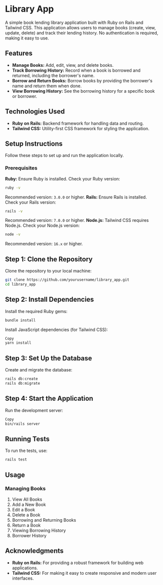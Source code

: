 # Library App
A simple book lending library application built with Ruby on Rails and Tailwind CSS. This application allows users to manage books (create, view, update, delete) and track their lending history. No authentication is required, making it easy to use.

## Features
- **Manage Books:** Add, edit, view, and delete books.
- **Track Borrowing History:** Record when a book is borrowed and returned, including the borrower's name.
- **Borrow and Return Books:** Borrow books by providing the borrower's name and return them when done.
- **View Borrowing History:** See the borrowing history for a specific book or borrower.

## Technologies Used
- **Ruby on Rails:** Backend framework for handling data and routing.
- **Tailwind CSS:** Utility-first CSS framework for styling the application.

## Setup Instructions
Follow these steps to set up and run the application locally.

### Prerequisites
**Ruby:** Ensure Ruby is installed. Check your Ruby version:
```sh
ruby -v
```
Recommended version: ```3.0.0``` or higher.
**Rails:** Ensure Rails is installed. Check your Rails version:

```sh
rails -v
```

Recommended version: ```7.0.0``` or higher.
**Node.js:** Tailwind CSS requires Node.js. Check your Node.js version:

```sh
node -v
```
Recommended version: ```16.x``` or higher.

## Step 1: Clone the Repository
Clone the repository to your local machine:
```sh
git clone https://github.com/yourusername/library_app.git
cd library_app
```

## Step 2: Install Dependencies
Install the required Ruby gems:
```sh
bundle install
```
Install JavaScript dependencies (for Tailwind CSS):
```sh
Copy
yarn install
```

## Step 3: Set Up the Database
Create and migrate the database:
```sh
rails db:create
rails db:migrate
```

## Step 4: Start the Application
Run the development server:

```sh
Copy
bin/rails server
```

## Running Tests
To run the tests, use:
```sh
rails test
```

## Usage
### Managing Books
1. View All Books
2. Add a New Book 
3. Edit a Book
4. Delete a Book
5. Borrowing and Returning Books
6. Return a Book
7. Viewing Borrowing History
8. Borrower History


## Acknowledgments
- **Ruby on Rails:** For providing a robust framework for building web applications.
- **Tailwind CSS:** For making it easy to create responsive and modern user interfaces.